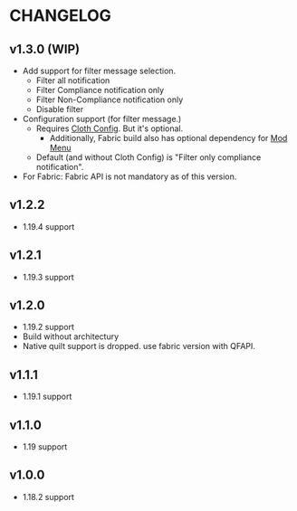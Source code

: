 # CHANGELOG

## v1.3.0 (WIP)

- Add support for filter message selection.
    - Filter all notification
    - Filter Compliance notification only
    - Filter Non-Compliance notification only
    - Disable filter
- Configuration support (for filter message.)
    - Requires [Cloth Config](https://modrinth.com/mod/cloth-config). But it's optional.
        - Additionally, Fabric build also has optional dependency for [Mod Menu](https://modrinth.com/mod/modmenu)
    - Default (and without Cloth Config) is "Filter only compliance notification".
- For Fabric: Fabric API is not mandatory as of this version.

## v1.2.2

- 1.19.4 support

## v1.2.1

- 1.19.3 support

## v1.2.0

- 1.19.2 support
- Build without architectury
- Native quilt support is dropped. use fabric version with QFAPI.

## v1.1.1

- 1.19.1 support

## v1.1.0

- 1.19 support

## v1.0.0

- 1.18.2 support
